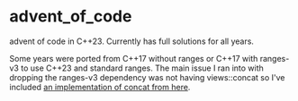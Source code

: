 # advent_of_code

advent of code in C++23. Currently has full solutions for all years.

Some years were ported from C++17 without ranges or C++17 with ranges-v3 to use C++23 and standard ranges. The main issue I ran into with dropping the ranges-v3 dependency was not having views::concat so I've included [an implementation of concat from here](https://github.com/netcan/recipes/blob/master/cpp/metaproggramming/ranges/Calendar.cpp#L585).

